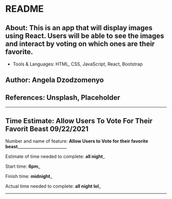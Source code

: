 # README

## About: This is an app that will display images using React. Users will be able to see the images and interact by voting on which ones are their favorite. 
  * Tools & Languages: HTML, CSS, JavaScript, React, Bootstrap


## Author: Angela Dzodzomenyo

## References: Unsplash, Placeholder
------------------

## Time Estimate: Allow Users To Vote For Their Favorit Beast 09/22/2021
Number and name of feature: ____Allow Users to Vote for their favorite beast____________________________

Estimate of time needed to complete: __all night___

Start time: __6pm___

Finish time: __midnight___

Actual time needed to complete: __all night lol___

-----------